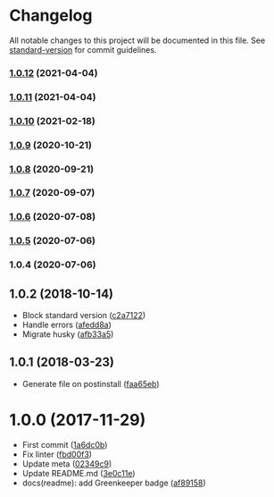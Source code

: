# Changelog

All notable changes to this project will be documented in this file. See [standard-version](https://github.com/conventional-changelog/standard-version) for commit guidelines.

### [1.0.12](https://github.com/kikobeats/free-email-domains/compare/v1.0.11...v1.0.12) (2021-04-04)

### [1.0.11](https://github.com/kikobeats/free-email-domains/compare/v1.0.10...v1.0.11) (2021-04-04)

### [1.0.10](https://github.com/kikobeats/free-email-domains/compare/v1.0.9...v1.0.10) (2021-02-18)

### [1.0.9](https://github.com/kikobeats/free-email-domains/compare/v1.0.8...v1.0.9) (2020-10-21)

### [1.0.8](https://github.com/kikobeats/free-email-domains/compare/v1.0.7...v1.0.8) (2020-09-21)

### [1.0.7](https://github.com/kikobeats/free-email-domains/compare/v1.0.6...v1.0.7) (2020-09-07)

### [1.0.6](https://github.com/kikobeats/free-email-domains/compare/v1.0.5...v1.0.6) (2020-07-08)

### [1.0.5](https://github.com/kikobeats/free-email-domains/compare/v1.0.4...v1.0.5) (2020-07-06)

### 1.0.4 (2020-07-06)

<a name="1.0.2"></a>
## 1.0.2 (2018-10-14)

* Block standard version ([c2a7122](https://github.com/kikobeats/free-email-domains/commit/c2a7122))
* Handle errors ([afedd8a](https://github.com/kikobeats/free-email-domains/commit/afedd8a))
* Migrate husky ([afb33a5](https://github.com/kikobeats/free-email-domains/commit/afb33a5))



<a name="1.0.1"></a>
## 1.0.1 (2018-03-23)

* Generate file on postinstall ([faa65eb](https://github.com/kikobeats/free-email-domains/commit/faa65eb))



<a name="1.0.0"></a>
# 1.0.0 (2017-11-29)

* First commit ([1a6dc0b](https://github.com/kikobeats/free-email-domains/commit/1a6dc0b))
* Fix linter ([fbd00f3](https://github.com/kikobeats/free-email-domains/commit/fbd00f3))
* Update meta ([02349c9](https://github.com/kikobeats/free-email-domains/commit/02349c9))
* Update README.md ([3e0c11e](https://github.com/kikobeats/free-email-domains/commit/3e0c11e))
* docs(readme): add Greenkeeper badge ([af89158](https://github.com/kikobeats/free-email-domains/commit/af89158))
